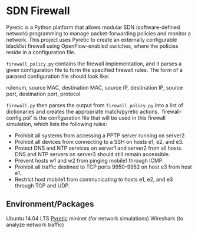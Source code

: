 # SDN Firewall
Pyretic is a Python platform that allows modular SDN (software-defined network) programming to manage packet-forwarding policies and monitor a network. This project uses Pyretic to create an externally configurable blacklist firewall using OpenFlow-enabled switches, where the policies reside in a configuration file.

`firewall_policy.py` contains the firewall implementation, and it parses a given configuration file to form the specified firewall rules. The form of a parased configuration file should look like:

rulenum, source MAC, destination MAC, source IP, destination IP, source port, destination port, protocol

`firewall.py` then parses the output from `firewall_policy.py` into a list of dictionaries and creates the appropriate match/pyretic actions. `firewall-config.pol' is the configuration file that will be used in this firewall simulation, which lists the following rules:

* Prohibit all systems from accessing a PPTP server running on server2.
* Prohibit all devices from connecting to a SSH on hosts e1, e2, and e3.
* Protect DNS and NTP services on server1 and server2 from all hosts. DNS and NTP servers on server3 should still remain accessible.
* Prevent hosts w1 and w2 from pinging mobile1 through ICMP.
* Prohibit all traffic destined to TCP ports 9950-9952 on host e3 from host e1.
* Restrict host mobile1 from communicating to hosts e1, e2, and e3 through TCP and UDP.

## Environment/Packages
Ubuntu 14.04 LTS
[Pyretic](https://github.com/frenetic-lang/pyretic)
mininet (for network simulations)
Wireshark (to analyze network traffic)
